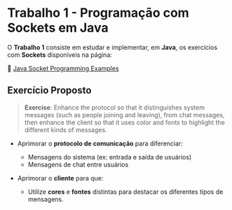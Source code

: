 # Trabalho 1 - Programação com Sockets em Java

O **Trabalho 1** consiste em estudar e implementar, em **Java**, os exercícios com **Sockets** disponíveis na página:

🔗 [Java Socket Programming Examples](http://cs.lmu.edu/~ray/notes/javanetexamples/)

## Exercício Proposto

> **Exercise**: Enhance the protocol so that it distinguishes system messages (such as people joining and leaving), from chat messages, then enhance the client so that it uses color and fonts to highlight the different kinds of messages.

- Aprimorar o **protocolo de comunicação** para diferenciar:
  - Mensagens do sistema (ex: entrada e saída de usuários)
  - Mensagens de chat entre usuários

- Aprimorar o **cliente** para que:
  - Utilize **cores** e **fontes** distintas para destacar os diferentes tipos de mensagens.

